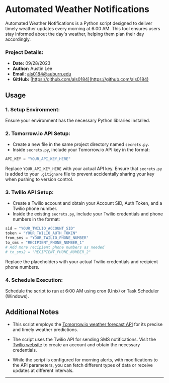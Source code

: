 
# Automated Weather Notifications

Automated Weather Notifications is a Python script designed to deliver timely weather updates every morning at 6:00 AM. This tool ensures users stay informed about the day's weather, helping them plan their day accordingly.

### Project Details:
- **Date:** 09/28/2023
- **Author:** Austin Lee
- **Email:** [als0184@auburn.edu](mailto:als0184@auburn.edu)
- **GitHub:** [https://github.com/als0184](https://github.com/als0184)

## Usage

### 1. Setup Environment:
Ensure your environment has the necessary Python libraries installed.

### 2. Tomorrow.io API Setup:
- Create a new file in the same project directory named `secrets.py`.
- Inside `secrets.py`, include your Tomorrow.io API key in the format:
```python
API_KEY = "YOUR_API_KEY_HERE"
```
Replace `YOUR_API_KEY_HERE` with your actual API key. Ensure that `secrets.py` is added to your `.gitignore` file to prevent accidentally sharing your key when pushing to version control.

### 3. Twilio API Setup:
- Create a Twilio account and obtain your Account SID, Auth Token, and a Twilio phone number.
- Inside the existing `secrets.py`, include your Twilio credentials and phone numbers in the format:
```python
sid = "YOUR_TWILIO_ACCOUNT_SID"
token = "YOUR_TWILIO_AUTH_TOKEN"
from_sms = "YOUR_TWILIO_PHONE_NUMBER"
to_sms = "RECIPIENT_PHONE_NUMBER_1"
# Add more recipient phone numbers as needed
# to_sms2 = "RECIPIENT_PHONE_NUMBER_2"
```
Replace the placeholders with your actual Twilio credentials and recipient phone numbers.

### 4. Schedule Execution:
Schedule the script to run at 6:00 AM using cron (Unix) or Task Scheduler (Windows).

## Additional Notes
- This script employs the [Tomorrow.io weather forecast API](https://docs.tomorrow.io/reference/welcome) for its precise and timely weather predictions.
  
- The script uses the Twilio API for sending SMS notifications. Visit the [Twilio website](https://www.twilio.com/) to create an account and obtain the necessary credentials.
  
- While the script is configured for morning alerts, with modifications to the API parameters, you can fetch different types of data or receive updates at different intervals.

---